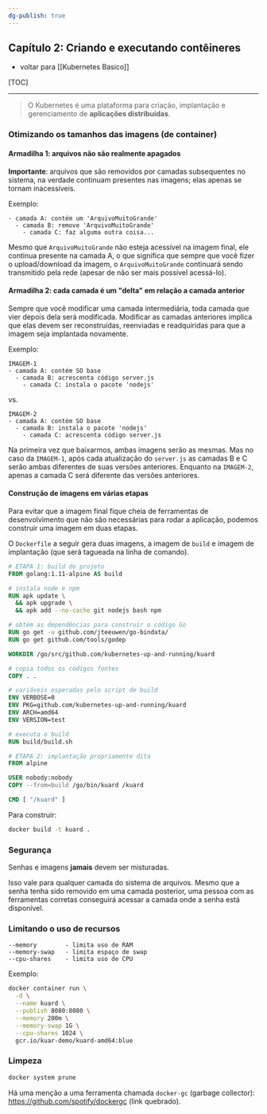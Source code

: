 ```yaml
---
dg-publish: true
---
```

## Capítulo 2: Criando e executando contêineres

- voltar para [[Kubernetes Basico]]

[TOC]

---

> O Kubernetes é uma plataforma para criação, implantação e gerenciamento de __aplicações distribuídas__.


### Otimizando os tamanhos das imagens (de container)

#### Armadilha 1: arquivos não são realmente apagados

**Importante**: arquivos que são removidos por camadas subsequentes no sistema, na verdade continuam presentes nas imagens; elas apenas se tornam inacessíveis.

Exemplo:
```
- camada A: contém um 'ArquivoMuitoGrande'
  - camada B: remove 'ArquivoMuitoGrande'
    - camada C: faz alguma outra coisa...
```

Mesmo que `ArquivoMuitoGrande` não esteja acessível na imagem final, ele continua presente na camada A, o que significa que sempre que você fizer o upload/download da imagem, o `ArquivoMuitoGrande` continuará sendo transmitido pela rede (apesar de não ser mais possível acessá-lo).

#### Armadilha 2: cada camada é um "delta" em relação a camada anterior

Sempre que você modificar uma camada intermediária, toda camada que vier depois dela será modificada. Modificar as camadas anteriores implica que elas devem ser reconstruídas, reenviadas e readquiridas para que a imagem seja implantada novamente.

Exemplo:
```
IMAGEM-1
- camada A: contém SO base
  - camada B: acrescenta código server.js
    - camada C: instala o pacote 'nodejs'
```
vs.
```
IMAGEM-2
- camada A: contém SO base
  - camada B: instala o pacote 'nodejs'
    - camada C: acrescenta código server.js
```

Na primeira vez que baixarmos, ambas imagens serão as mesmas. Mas no caso da `IMAGEM-1`, após cada atualização do `server.js` as camadas B e C serão ambas diferentes de suas versões anteriores. Enquanto na `IMAGEM-2`, apenas a camada C será diferente das versões anteriores.


#### Construção de imagens em várias etapas

Para evitar que a imagem final fique cheia de ferramentas de desenvolvimento que não são necessárias para rodar a aplicação, podemos construir uma imagem em duas etapas.

O `Dockerfile` a seguir gera duas imagens, a imagem de `build` e imagem de implantação (que será tagueada na linha de comando).

```Dockerfile
# ETAPA 1: build do projeto
FROM golang:1.11-alpine AS build

# instala node e npm
RUN apk update \
  && apk upgrade \
  && apk add --no-cache git nodejs bash npm

# obtém as dependências para construir o código Go
RUN go get -u github.com/jteeuwen/go-bindata/
RUN go get github.com/tools/godep

WORKDIR /go/src/github.com/kubernetes-up-and-running/kuard

# copia todos os códigos fontes
COPY . .

# variáveis esperadas pelo script de build
ENV VERBOSE=0
ENV PKG=github.com/kubernetes-up-and-running/kuard
ENV ARCH=amd64
ENV VERSION=test

# executa o build
RUN build/build.sh

# ETAPA 2: implantação propriamente dita
FROM alpine

USER nobody:nobody
COPY --from=build /go/bin/kuard /kuard

CMD [ "/kuard" ]

```

Para construir:
```sh
docker build -t kuard .
```

### Segurança

Senhas e imagens **jamais** devem ser misturadas.

Isso vale para qualquer camada do sistema de arquivos. Mesmo que a senha tenha sido removido em uma camada posterior, uma pessoa com as ferramentas corretas conseguirá acessar a camada onde a senha está disponível.


### Limitando o uso de recursos

```
--memory        - limita uso de RAM
--memory-swap   - limita espaço de swap
--cpu-shares    - limita uso de CPU
```

Exemplo:
```sh
docker container run \
  -d \
  --name kuard \
  --publish 8080:8080 \
  --memory 200m \
  --memory-swap 1G \
  --cpu-shares 1024 \
  gcr.io/kuar-demo/kuard-amd64:blue
```


### Limpeza

```sh
docker system prune
```

Há uma menção a uma ferramenta chamada `docker-gc` (garbage collector): <https://github.com/spotify/dockergc> (link quebrado).